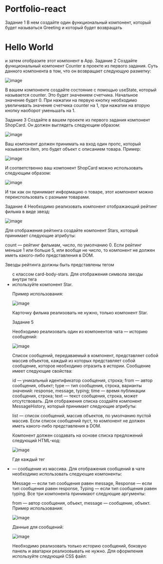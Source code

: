 # Portfolio-react

Задание 1
В нем создайте один функциональный компонент, который будет называться Greeting и который будет возвращать <h1>Hello World</h1> и затем отобразите этот компонент в App.
Задание 2
Создайте функциональный компонент Counter в проекте из первого задания. Суть данного компонента в том, что он возвращает следующую разметку:

![image](https://github.com/ElenaLogacheva/Portfolio-react/assets/113618504/0bee4f26-8e32-4cbe-a6f4-46c0fe872dd7)

В вашем компоненте создайте состояние с помощью useState, который называется counter. Это будет значением счетчика. Начальное значение будет 0. При нажатии на первую кнопку необходимо увеличивать значение счетчика counter на 1, при нажатии на вторую кнопку наоборот уменьшать на 1.

Задание 3
Создайте в вашем проекте из первого задания компонент ShopCard. Он должен выглядеть следующим образом:

![image](https://github.com/ElenaLogacheva/Portfolio-react/assets/113618504/fc8942fa-d51b-41bf-ac85-646712bae137)

Ваш компонент должен принимать на вход один пропс, который называется item, это будет объект с описанием товара. Пример:

![image](https://github.com/ElenaLogacheva/Portfolio-react/assets/113618504/b362224f-fb0b-4c71-837e-e48b6f61a9e9)

И соответственно ваш компонент ShopCard можно использовать следующим образом:

![image](https://github.com/ElenaLogacheva/Portfolio-react/assets/113618504/5e457a25-a757-4d53-94fa-2ea1fed722bf)

И так как он принимает информацию о товаре, этот компонент можно переиспользовать с разными товарами.

Задание 4
Необходимо реализовать компонент отображающий рейтинг фильма в виде звезд:

![image](https://github.com/ElenaLogacheva/Portfolio-react/assets/113618504/4782849b-57e8-49e7-8bf1-03ec7edde50c)

Для отображения рейтинга создайте компонент Stars, который принимает следующие атрибуты:

count — рейтинг фильмам, число, по умолчанию 0. Если рейтинг меньше 1 или больше 5, или вообще не число, то компонент не должен иметь какого-либо представления в DOM.



Звезды рейтинга должны быть представлены тегом <ul> с классом card-body-stars. Для отображения символа звезды внутри тега <li> используйте компонент Star.



Пример использования:

![image](https://github.com/ElenaLogacheva/Portfolio-react/assets/113618504/58a61975-d33f-4d83-bc3b-1e846bba9a31)

Карточку фильма реализовать не нужно, только компонент Star.

Задание 5

Необходимо реализовать один из компонентов чата — историю сообщений:

![image](https://github.com/ElenaLogacheva/Portfolio-react/assets/113618504/7088d65f-256b-4504-8cbc-fb6c904c9a34)

Список сообщений, передаваемый в компонент, представляет собой массив объектов, каждый из которых
представляет собой сообщение, которое необходимо отразить в истории. Сообщение имеет следующие свойства:

id — уникальный идентификатор сообщения, строка;
from — автор сообщения, объект;
type — тип сообщения, строка, варианты значений: response, message, typing;
time — время публикации сообщения, строка;
text — текст сообщения, строка, может отсутствовать.
Для отображения списка создайте компонент MessageHistory, который принимает следующие атрибуты:

list — список сообщений, массив объектов, по умолчанию пустой массив.
Если список сообщений пуст, то компонент не должен иметь какого-либо представления в DOM.

Компонент должен создавать на основе списка предложений следующий HTML-код:

![image](https://github.com/ElenaLogacheva/Portfolio-react/assets/113618504/f70682bd-cb78-493b-b1c8-f931ac1beaf5)

Где каждый тег <li> — сообщение из массива. Для отображения сообщений в чате необходимо использовать следующие компоненты:

Message — если тип сообщения равен message,
Response — если тип сообщения равен response,
Typing — если тип сообщения равен typing.
Все три компонента принимают следующие аргументы:

from — автор сообщения, объект,
message — сообщение, объект.
Пример использования:

![image](https://github.com/ElenaLogacheva/Portfolio-react/assets/113618504/0140b7db-e452-43a9-92ea-03198b73dda8)

Данные для сообщений:

![image](https://github.com/ElenaLogacheva/Portfolio-react/assets/113618504/1dd12099-4756-4413-a218-a39e4445b444)

Необходимо реализовать только историю сообщений, боковую панель и аватарки реализовывать не нужно. Для оформления используйте следующий CSS файл:










